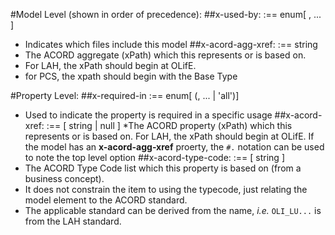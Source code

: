 #Model Level (shown in order of precedence):
##x-used-by: :== enum[ <swagger>, ... ]
* Indicates which files include this model
##x-acord-agg-xref: :== string
* The ACORD aggregate (xPath) which this represents or is based on.
* For LAH, the xPath should begin at OLifE.
* for PCS, the xpath should begin with the Base Type

#Property Level:
##x-required-in :== enum[ (<swagger>, ... | 'all')]
* Used to indicate the property is required in a specific usage
##x-acord-xref: :== [ string | null ]
*The ACORD property (xPath) which this represents or is based on.  For LAH, the xPath should begin at OLifE.  If
the model has an **x-acord-agg-xref** proerty, the `#.` notation can be used to note the top level option
##x-acord-type-code: :== [ string ]
* The ACORD Type Code list which this property is based on (from a business concept).
* It does not constrain the item to using the typecode, just relating the model element to the ACORD standard.
* The applicable standard can be derived from the name, _i.e._ `OLI_LU...` is from the LAH standard.
